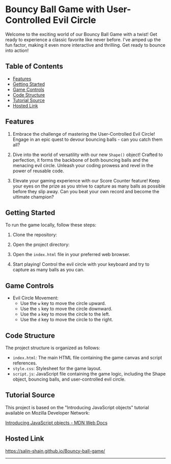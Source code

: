 # Bouncy Ball Game with User-Controlled Evil Circle

Welcome to the exciting world of our Bouncy Ball Game with a twist! Get ready to experience a classic favorite like never before. I've amped up the fun factor, making it even more interactive and thrilling. Get ready to bounce into action!

## Table of Contents

- [Features](#features)
- [Getting Started](#getting-started)
- [Game Controls](#game-controls)
- [Code Structure](#code-structure)
- [Tutorial Source](#tutorial-source)
- [Hosted Link](#hosted-link)

## Features

1. Embrace the challenge of mastering the User-Controlled Evil Circle! Engage in an epic quest to devour bouncing balls - can you catch them all?

2. Dive into the world of versatility with our new `Shape()` object! Crafted to perfection, it forms the backbone of both bouncing balls and the menacing evil circle. Unleash your coding prowess and revel in the power of reusable code.

3. Elevate your gaming experience with our Score Counter feature! Keep your eyes on the prize as you strive to capture as many balls as possible before they slip away. Can you beat your own record and become the ultimate champion?

## Getting Started

To run the game locally, follow these steps:

1. Clone the repository:

2. Open the project directory:

3. Open the `index.html` file in your preferred web browser.

4. Start playing! Control the evil circle with your keyboard and try to capture as many balls as you can.

## Game Controls

- Evil Circle Movement:
    - Use the `w` key to move the circle upward.
    - Use the `s` key to move the circle downward.
    - Use the `a` key to move the circle to the left.
    - Use the `d` key to move the circle to the right.

## Code Structure

The project structure is organized as follows:

- `index.html`: The main HTML file containing the game canvas and script references.
- `style.css`: Stylesheet for the game layout.
- `script.js`: JavaScript file containing the game logic, including the Shape object, bouncing balls, and user-controlled evil circle.


## Tutorial Source

This project is based on the "Introducing JavaScript objects" tutorial available on Mozilla Developer Network:

[Introducing JavaScript objects - MDN Web Docs](https://developer.mozilla.org/en-US/docs/Learn/JavaScript/Objects)

## Hosted Link
https://salin-shain.github.io/Bouncy-ball-game/

---

